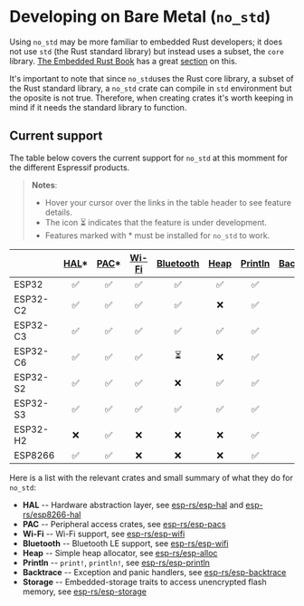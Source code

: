 # Developing on Bare Metal (`no_std`)

Using `no_std` may be more familiar to embedded Rust developers; it does not use `std` (the Rust standard library) but instead uses a subset, the `core` library. [The Embedded Rust Book][embedded-rust-book] has a great [section][embedded-rust-book-no-std] on this.

It's important to note that since `no_std`uses the Rust core library, a subset of the Rust standard library,  a `no_std` crate can compile in `std` environment but the oposite is not true. Therefore, when creating crates it's worth keeping in mind if it needs the standard library to function.


[embedded-rust-book]: https://docs.rust-embedded.org/
[embedded-rust-book-no-std]: https://docs.rust-embedded.org/book/intro/no-std.html


## Current support

The table below covers the current support for `no_std` at this momment for the different Espressif products.

> **Notes**:
>
> - Hover your cursor over the links in the table header to see feature details.
> - The icon ⏳ indicates that the feature is under development.
> - Features marked with * must be installed for `no_std` to work.

|         | [HAL][esp-rs/esp-hal]* | [PAC][esp-rs/esp-pacs]* | [Wi-Fi][esp-rs/esp-wifi] | [Bluetooth][esp-rs/esp-wifi] | [Heap][esp-rs/esp-alloc] | [Println][esp-rs/esp-println] | [Backtrace][esp-rs/esp-backtrace] | [Storage][esp-rs/esp-storage] |
| -------- | :---: | :---: | :---: | :---: | :---: | :---: | :---: | :---: |
|  ESP32   |   ✅   |   ✅   |   ✅   |   ✅   |   ✅   |   ✅   |   ✅   |   ✅   |
| ESP32-C2 |   ✅   |   ✅   |   ✅   |   ✅   |   ❌   |   ✅   |   ✅   |   ✅   |
| ESP32-C3 |   ✅   |   ✅   |   ✅   |   ✅   |   ✅   |   ✅   |   ✅   |   ✅   |
| ESP32-C6 |   ✅   |   ✅   |   ✅   |   ⏳   |   ❌   |   ✅   |   ✅   |   ❌   |
| ESP32-S2 |   ✅   |   ✅   |   ✅   |   ❌   |   ✅   |   ✅   |   ✅   |   ✅   |
| ESP32-S3 |   ✅   |   ✅   |   ✅   |   ✅   |   ✅   |   ✅   |   ✅   |   ✅   |
| ESP32-H2 |   ❌   |   ✅   |   ❌   |   ❌   |   ❌   |   ✅   |   ❌   |   ❌   |
| ESP8266  |   ✅   |   ✅   |   ❌   |   ❌   |   ❌   |   ✅   |   ❌   |   ❌   |

Here is a list with the relevant crates and small summary of what they do for `no_std`:

- **HAL** -- Hardware abstraction layer, see [esp-rs/esp-hal] and [esp-rs/esp8266-hal]
- **PAC** -- Peripheral access crates, see [esp-rs/esp-pacs]
- **Wi-Fi** -- Wi-Fi support, see [esp-rs/esp-wifi]
- **Bluetooth** -- Bluetooth LE support, see [esp-rs/esp-wifi]
- **Heap** -- Simple heap allocator, see [esp-rs/esp-alloc]
- **Println** -- `print!`, `println!`, see [esp-rs/esp-println]
- **Backtrace** -- Exception and panic handlers, see [esp-rs/esp-backtrace]
- **Storage**  -- Embedded-storage traits to access unencrypted flash memory, see [esp-rs/esp-storage]


[esp-rs/esp-hal]: https://github.com/esp-rs/esp-hal "Hardware abstraction layer"
[esp-rs/esp8266-hal]: https://github.com/esp-rs/esp8266-hal
[esp-rs/esp-pacs]: https://github.com/esp-rs/esp-pacs "Peripheral access crates"
[esp-rs/esp-wifi]: https://github.com/esp-rs/esp-wifi "Wi-Fi and Bluetooth LE support"
[esp-rs/esp-alloc]: https://github.com/esp-rs/esp-alloc "Simple heap allocator"
[esp-rs/esp-println]: https://github.com/esp-rs/esp-println "print!, println!"
[esp-rs/esp-backtrace]: https://github.com/esp-rs/esp-backtrace "Exception and panic handlers"
[esp-rs/esp-storage]: https://github.com/esp-rs/esp-storage "Embedded-storage traits to access unencrypted flash memory"


